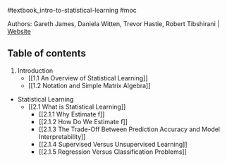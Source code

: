 #textbook_intro-to-statistical-learning #moc

Authors: Gareth James, Daniela Witten, Trevor Hastie, Robert Tibshirani | [Website](https://www.statlearning.com/)

## Table of contents

1. Introduction
	* [[1.1 An Overview of Statistical Learning]]
	* [[1.2 Notation and Simple Matrix Algebra]]
* Statistical Learning
	* [[2.1 What is Statistical Learning]]
		* [[2.1.1 Why Estimate f]]
		* [[2.1.2 How Do We Estimate f]]
		* [[2.1.3 The Trade-Off Between Prediction Accuracy and Model Interpretability]]
		* [[2.1.4 Supervised Versus Unsupervised Learning]]
		* [[2.1.5 Regression Versus Classification Problems]]




